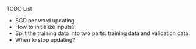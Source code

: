 TODO List

- SGD per word updating
- How to initialize inputs?
- Split the training data into two parts: training data and validation data.
- When to stop updating?
